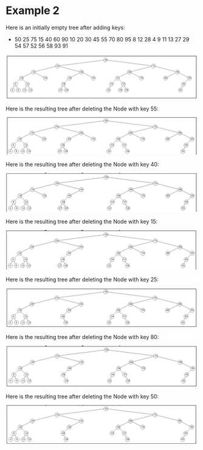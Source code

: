 # Example 2

Here is an initially empty tree after adding keys: 
 - 50 25 75 15 40 60 90 10 20 30 45 55 70 80 95 8 12 28 4 9 11 13 27 29 54 57 52 56 58 93 91

![06](../pngs/06.PNG)

Here is the resulting tree after deleting the Node with key 55:

![07](../pngs/07.PNG)

Here is the resulting tree after deleting the Node with key 40:

![08](../pngs/08.PNG)

Here is the resulting tree after deleting the Node with key 15:

![09](../pngs/09.PNG)

Here is the resulting tree after deleting the Node with key 25:

![10](../pngs/10.PNG)

Here is the resulting tree after deleting the Node with key 80:

![11](../pngs/11.PNG)

Here is the resulting tree after deleting the Node with key 50:

![12](../pngs/12.PNG)
